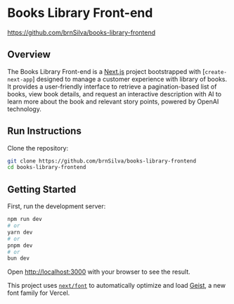 # Books Library Front-end
https://github.com/brnSilva/books-library-frontend

## Overview

The Books Library Front-end is a [Next.js](https://nextjs.org) project bootstrapped with [`create-next-app`] designed to manage a customer experience with library of books. It provides a user-friendly interface to retrieve a pagination-based list of books, view book details, and request an interactive description with AI to learn more about the book and relevant story points, powered by OpenAI technology.

## Run Instructions
Clone the repository:

```bash
git clone https://github.com/brnSilva/books-library-frontend
cd books-library-frontend
```

## Getting Started

First, run the development server:

```bash
npm run dev
# or
yarn dev
# or
pnpm dev
# or
bun dev
```

Open [http://localhost:3000](http://localhost:3000) with your browser to see the result.

This project uses [`next/font`](https://nextjs.org/docs/app/building-your-application/optimizing/fonts) to automatically optimize and load [Geist](https://vercel.com/font), a new font family for Vercel.
